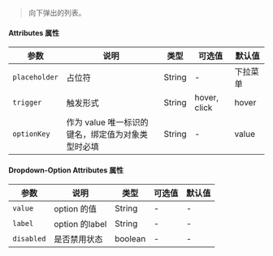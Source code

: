 > 向下弹出的列表。

#### Attributes 属性

| 参数          | 说明                                              | 类型   | 可选值       | 默认值   |
| ------------- | ------------------------------------------------- | ------ | ------------ | -------- |
| `placeholder` | 占位符                                            | String | -            | 下拉菜单 |
| `trigger`     | 触发形式                                          | String | hover, click | hover    |
| `optionKey`   | 作为 value 唯一标识的键名，绑定值为对象类型时必填 | String | -            | value    |

#### Dropdown-Option Attributes 属性

| 参数       | 说明           | 类型    | 可选值 | 默认值 |
| ---------- | -------------- | ------- | ------ | ------ |
| `value`    | option 的值    | String  | -      | -      |
| `label`    | option 的label | String  | -      | -      |
| `disabled` | 是否禁用状态   | boolean | -      | -      |